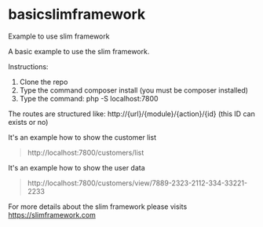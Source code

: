 # basicslimframework

Example to use slim framework

A basic example to use the slim framework.

Instructions:
1. Clone the repo
2. Type the command composer install (you must be composer installed)
3. Type the command: php -S localhost:7800

The routes are structured like: http://{url}/{module}/{action}/{id} (this ID can exists or no)

It's an example how to show the customer list
> http://localhost:7800/customers/list

It's an example how to show the user data
> http://localhost:7800/customers/view/7889-2323-2112-334-33221-2233

For more details about the slim framework please visits https://slimframework.com
